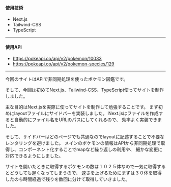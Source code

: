 #### 使用技術
* Next.js
* Tailwind-CSS
* TypeScript
---
#### 使用API
* https://pokeapi.co/api/v2/pokemon/10033
* https://pokeapi.co/api/v2/pokemon-species/129
---
今回のサイトはAPIで非同期処理を使ったポケモン図鑑です。

そして、今回は初めてNext.js、Tailwind-CSS、TypeScript使ってサイトを制作しました。

主な目的はNext.jsを実際に使ってサイトを制作して勉強することです。
まず初めにlayoutファイルにサイドバーを実装しました。
Next.jsはファイルを作成すると自動的にファイル名をURLのパスにしてくれるので、
効率よく実装できました。

そして、サイドバーはどのページでも共通なのでlayoutに記述することで不要なレンタリングを避けました。
メインのポケモンの情報はAPIから非同期処理で取得し、コンポーネント化することでmapなど繰り返しの利用や、
細かな変更に対応できるようにしました。

サイトを開いたときに取得するポケモンの数は１０２５体なので一気に取得するとどうしても遅くなってしまうので、
速さを上げるためにまずは３０体を取得したのち時間経過で残りを数回に分けて取得していきました。
